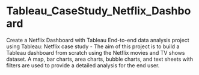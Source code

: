 # Tableau_CaseStudy_Netflix_Dashboard
Create a Netflix Dashboard with Tableau
End-to-end data analysis project using Tableau: Netflix case study - The aim of this project is to build a Tableau dashboard from scratch using the Netflix movies and TV shows dataset. A map, bar charts, area charts, bubble charts, and text sheets with filters are used to provide a detailed analysis for the end user. 
